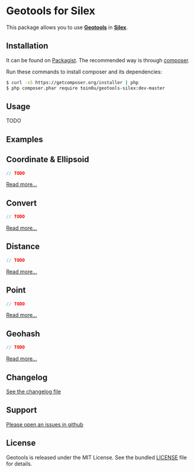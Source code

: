 Geotools for Silex
==================

This package allows you to use [**Geotools**](http://geotools-php.org) in [**Silex**](http://silex.sensiolabs.org/).


Installation
------------

It can be found on [Packagist](https://packagist.org/packages/toin0u/geotools-silex).
The recommended way is through [composer](http://getcomposer.org).

Run these commands to install composer and its dependencies:

```bash
$ curl -sS https://getcomposer.org/installer | php
$ php composer.phar require toin0u/geotools-silex:dev-master
```


Usage
-----

TODO


Examples
--------

## Coordinate & Ellipsoid ##

```php
// TODO
```

[Read more...](http://geotools-php.org/#coordinate--ellipsoid)

## Convert ##

```php
// TODO
```

[Read more...](http://geotools-php.org/#convert)

## Distance ##

```php
// TODO
```

[Read more...](http://geotools-php.org/#distance)

## Point ##

```php
// TODO
```

[Read more...](http://geotools-php.org/#point)

## Geohash ##

```php
// TODO
```

[Read more...](http://geotools-php.org/#geohash)


Changelog
---------

[See the changelog file](https://github.com/toin0u/Geotools-silex/blob/master/CHANGELOG.md)


Support
-------

[Please open an issues in github](https://github.com/toin0u/Geotools-silex/issues)


License
-------

Geotools is released under the MIT License. See the bundled
[LICENSE](https://github.com/toin0u/Geotools-silex/blob/master/LICENSE) file for details.
